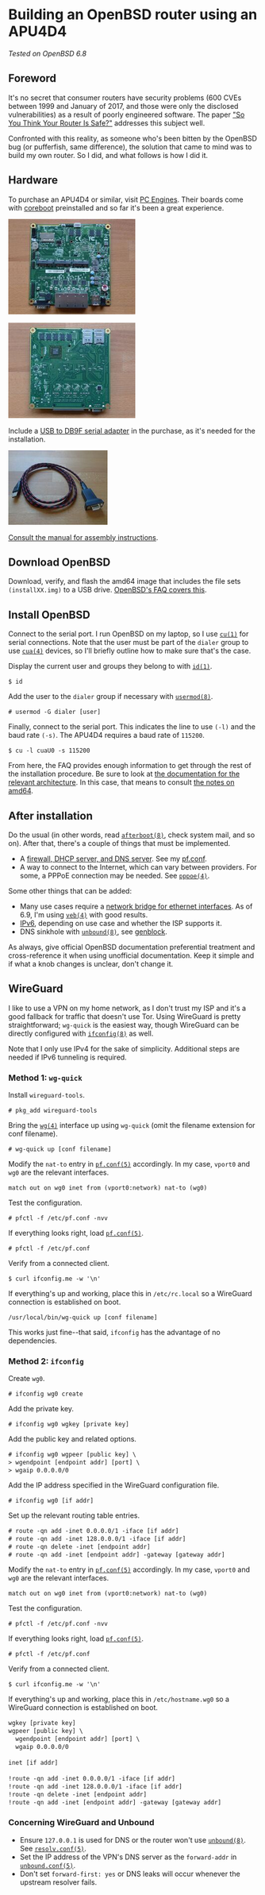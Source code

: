 # Building an OpenBSD router using an APU4D4

*Tested on OpenBSD 6.8*

## Foreword

It's no secret that consumer routers have security problems (600 CVEs
between 1999 and January of 2017, and those were only the disclosed
vulnerabilities) as a result of poorly engineered software. The paper
["So You Think Your Router Is
Safe?"](https://repository.stcloudstate.edu/cgi/viewcontent.cgi?article=1067&context=msia_etds)
addresses this subject well.

Confronted with this reality, as someone who's been bitten by the
OpenBSD bug (or pufferfish, same difference), the solution that came to
mind was to build my own router.  So I did, and what follows is how I
did it.

## Hardware

To purchase an APU4D4 or similar, visit [PC
Engines](https://pcengines.ch/). Their boards come with
[coreboot](https://www.coreboot.org/) preinstalled and so far it's been
a great experience.

[![APU4B4 board on a wooden surface (front side).](/images/apu4b4_1_thumb.jpg)](/images/apu4b4_1.jpg)

[![APU4B4 board on a wooden surface (back side).](/images/apu4b4_2_thumb.jpg)](/images/apu4b4_2.jpg)

Include a [USB to DB9F serial
adapter](https://www.pcengines.ch/usbcom1a.htm) in the purchase, as it's
needed for the installation.

[![USB to DB9F serial adapter on a wooden surface.](/images/usbcom1a_thumb.jpg "It's a pretty nice cable, all in all.")](/images/usbcom1a.jpg)

[Consult the manual for assembly
instructions](https://pcengines.ch/pdf/apu4.pdf).

## Download OpenBSD

Download, verify, and flash the amd64 image that includes the file sets
`(installXX.img)` to a USB drive. [OpenBSD's FAQ covers
this](https://www.openbsd.org/faq/faq4.html).

## Install OpenBSD

Connect to the serial port. I run OpenBSD on my laptop, so I use
[`cu(1)`](https://man.openbsd.org/cu) for serial connections. Note that
the user must be part of the `dialer` group to use
[`cua(4)`](https://man.openbsd.org/cua) devices, so I'll briefly outline
how to make sure that's the case.

Display the current user and groups they belong to with
[`id(1)`](https://man.openbsd.org/id).

    $ id

Add the user to the `dialer` group if necessary with
[`usermod(8)`](https://man.openbsd.org/usermod).

    # usermod -G dialer [user]

Finally, connect to the serial port. This indicates the line to use
`(-l)` and the baud rate `(-s)`. The APU4D4 requires a baud rate of
`115200`.

    $ cu -l cuaU0 -s 115200

From here, the FAQ provides enough information to get through the rest
of the installation procedure. Be sure to look at [the documentation for
the relevant architecture](https://www.openbsd.org/plat.html). In this
case, that means to consult [the notes on
amd64](https://www.openbsd.org/amd64.html).

## After installation

Do the usual (in other words, read
[`afterboot(8)`](https://man.openbsd.org/afterboot), check system mail,
and so on). After that, there's a couple of things that must be
implemented.

- A [firewall, DHCP server, and DNS
  server](https://www.openbsd.org/faq/pf/example1.html). See my
  [pf.conf](/src/sysadm/file/examples/openbsd/pf.conf.router.html).
- A way to connect to the Internet, which can vary between providers.
  For some, a PPPoE connection may be needed. See
  [`pppoe(4)`](https://man.openbsd.org/pppoe).

Some other things that can be added:

- Many use cases require a [network bridge for ethernet
  interfaces](https://www.openbsd.org/faq/faq6.html#Bridge). As of 6.9,
  I'm using [`veb(4)`](https://man.openbsd.org/veb) with good results.
- [IPv6](https://lipidity.com/openbsd/router/), depending on use
  case and whether the ISP supports it.
- DNS sinkhole with [`unbound(8)`](https://man.openbsd.org/unbound), see
  [genblock](/src/sysadm/file/genblock.html).

As always, give official OpenBSD documentation preferential treatment
and cross-reference it when using unofficial documentation. Keep it
simple and if what a knob changes is unclear, don't change it.

## WireGuard

I like to use a VPN on my home network, as I don't trust my ISP and it's
a good fallback for traffic that doesn't use Tor. Using WireGuard is
pretty straightforward; `wg-quick` is the easiest way, though WireGuard
can be directly configured with
[`ifconfig(8)`](https://man.openbsd.org/ifconfig) as well.

Note that I only use IPv4 for the sake of simplicity. Additional steps
are needed if IPv6 tunneling is required.

### Method 1: `wg-quick`

Install `wireguard-tools`.

    # pkg_add wireguard-tools

Bring the [`wg(4)`](https://man.openbsd.org/wg) interface up using
`wg-quick` (omit the filename extension for conf filename).

    # wg-quick up [conf filename]

Modify the `nat-to` entry in
[`pf.conf(5)`](https://man.openbsd.org/man/pf.conf) accordingly. In my
case, `vport0` and `wg0` are the relevant interfaces.

    match out on wg0 inet from (vport0:network) nat-to (wg0)

Test the configuration.

    # pfctl -f /etc/pf.conf -nvv

If everything looks right, load [`pf.conf(5)`](https://man.openbsd.org/pf.conf).

    # pfctl -f /etc/pf.conf

Verify from a connected client.

    $ curl ifconfig.me -w '\n'

If everything's up and working, place this in `/etc/rc.local` so a
WireGuard connection is established on boot.

    /usr/local/bin/wg-quick up [conf filename]

This works just fine--that said, `ifconfig` has the advantage of no
dependencies.

### Method 2: `ifconfig`

Create `wg0`.

    # ifconfig wg0 create

Add the private key.

    # ifconfig wg0 wgkey [private key]

Add the public key and related options.

    # ifconfig wg0 wgpeer [public key] \
    > wgendpoint [endpoint addr] [port] \
    > wgaip 0.0.0.0/0

Add the IP address specified in the WireGuard configuration file.

    # ifconfig wg0 [if addr]

Set up the relevant routing table entries.

    # route -qn add -inet 0.0.0.0/1 -iface [if addr]
    # route -qn add -inet 128.0.0.0/1 -iface [if addr]
    # route -qn delete -inet [endpoint addr]
    # route -qn add -inet [endpoint addr] -gateway [gateway addr]

Modify the `nat-to` entry in
[`pf.conf(5)`](https://man.openbsd.org/man/pf.conf) accordingly. In my
case, `vport0` and `wg0` are the relevant interfaces.

    match out on wg0 inet from (vport0:network) nat-to (wg0)

Test the configuration.

    # pfctl -f /etc/pf.conf -nvv

If everything looks right, load [`pf.conf(5)`](https://man.openbsd.org/pf.conf).

    # pfctl -f /etc/pf.conf

Verify from a connected client.

    $ curl ifconfig.me -w '\n'

If everything's up and working, place this in
`/etc/hostname.wg0` so a WireGuard connection is established on boot.

    wgkey [private key]
    wgpeer [public key] \
      wgendpoint [endpoint addr] [port] \
      wgaip 0.0.0.0/0

    inet [if addr]

    !route -qn add -inet 0.0.0.0/1 -iface [if addr]
    !route -qn add -inet 128.0.0.0/1 -iface [if addr]
    !route -qn delete -inet [endpoint addr]
    !route -qn add -inet [endpoint addr] -gateway [gateway addr]

### Concerning WireGuard and Unbound

- Ensure `127.0.0.1` is used for DNS or the router won't use
[`unbound(8)`](https://man.openbsd.org/man8/unbound.8). See
[`resolv.conf(5)`](https://man.openbsd.org/resolv.conf).
- Set the IP address of the VPN's DNS server as the `forward-addr` in
[`unbound.conf(5)`](https://man.openbsd.org/unbound.conf).
- Don't set `forward-first: yes` or DNS leaks will occur whenever
the upstream resolver fails.
